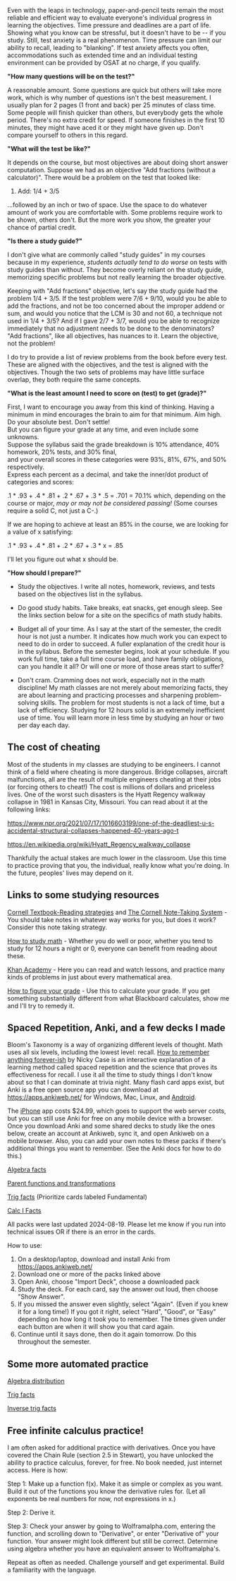 Even with the leaps in technology, paper-and-pencil tests remain the most reliable and efficient way to evaluate everyone's individual progress in learning the objectives. Time pressure and deadlines are a part of life. Showing what you know can be stressful, but it doesn't have to be -- if you study. Still, test anxiety is a real phenomenon. Time pressure can limit our ability to recall, leading to "blanking". If test anxiety affects you often, accommodations such as extended time and an individual testing environment can be provided by OSAT at no charge, if you qualify.

**"How many questions will be on the test?"**

A reasonable amount. Some questions are quick but others will take more work, which is why number of questions isn't the best measurement. I usually plan for 2 pages (1 front and back) per 25 minutes of class time. Some people will finish quicker than others, but everybody gets the whole period. There's no extra credit for speed. If someone finishes in the first 10 minutes, they might have aced it or they might have given up. Don't compare yourself to others in this regard.

**"What will the test be like?"**

It depends on the course, but most objectives are about doing short answer computation. Suppose we had as an objective "Add fractions (without a calculator)". There would be a problem on the test that looked like:


1. Add: 1/4 + 3/5


...followed by an inch or two of space. Use the space to do whatever amount of work you are comfortable with. Some problems require work to be shown, others don't. But the more work you show, the greater your chance of partial credit.


**"Is there a study guide?"**

I don't give what are commonly called "study guides" in my courses because in my experience, _students actually tend to do worse_ on tests with study guides than without. They become overly reliant on the study guide, memorizing specific problems but not really learning the broader objective. 

Keeping with "Add fractions" objective, let's say the study guide had the problem 1/4 + 3/5. If the test problem were 7/6 + 9/10, would you be able to add the fractions, and not be too concerned about the improper addend or sum, and would you notice that the LCM is 30 and not 60, a technique not used in 1/4 + 3/5? And if I gave 2/7 + 3/7, would you be able to recognize immediately that no adjustment needs to be done to the denominators? "Add fractions", like all objectives, has nuances to it. Learn the objective, not the problem!

I do try to provide a list of review problems from the book before every test. These are aligned with the objectives, and the test is aligned with the objectives. Though the two sets of problems may have little surface overlap, they both require the same concepts. 

**"What is the least amount I need to score on (test) to get (grade)?"**

First, I want to encourage you away from this kind of thinking. Having a minimum in mind encourages the brain to aim for that minimum. Aim high. Do your absolute best. Don't settle!<br>
But you can figure your grade at any time, and even include some unknowns.<br>
Suppose the syllabus said the grade breakdown is 10% attendance, 40% homework, 20% tests, and 30% final,<br>
and your overall scores in these categories were 93%, 81%, 67%, and 50% respectively.<br>
Express each percent as a decimal, and take the inner/dot product of categories and scores:

.1 * .93 + .4 * .81 + .2 * .67 + .3 * .5 = .701 = 70.1% which, depending on the course or major, _may or may not be considered passing!_ (Some courses require a solid C, not just a C-.)

If we are hoping to achieve at least an 85% in the course, we are looking for a value of x satisfying:

.1 * .93 + .4 * .81 + .2 * .67 + .3 * x = .85

I'll let you figure out what x should be.

**"How should I prepare?"**

* Study the objectives. I write all notes, homework, reviews, and tests based on the objectives list in the syllabus. 

* Do good study habits. Take breaks, eat snacks, get enough sleep. See the links section below for a site on the specifics of math study habits.

* Budget all of your time. As I say at the start of the semester, the credit hour is not just a number. It indicates how much work you can expect to need to do in order to succeed. A fuller explanation of the credit hour is in the syllabus. Before the semester begins, look at your schedule. If you work full time, take a full time course load, and have family obligations, can you handle it all? Or will one or more of those areas start to suffer?

* Don't cram. Cramming does not work, especially not in the math discipline! My math classes are not merely about memorizing facts, they are about learning and practicing processes and sharpening problem-solving skills. The problem for most students is not a lack of time, but a lack of efficiency. Studying for 12 hours solid is an extremely inefficient use of time. You will learn more in less time by studying an hour or two per day each day.

## The cost of cheating

Most of the students in my classes are studying to be engineers. I cannot think of a field where cheating is more dangerous. Bridge collapses, aircraft malfunctions, all are the result of multiple engineers cheating at their jobs (or forcing others to cheat!) The cost is millions of dollars and priceless lives. One of the worst such disasters is the Hyatt Regency walkway collapse in 1981 in Kansas City, Missouri. You can read about it at the following links:

https://www.npr.org/2021/07/17/1016603199/one-of-the-deadliest-u-s-accidental-structural-collapses-happened-40-years-ago-t

https://en.wikipedia.org/wiki/Hyatt_Regency_walkway_collapse

Thankfully the actual stakes are much lower in the classroom. Use this time to practice proving that you, the individual, really know what you're doing. In the future, peoples' lives may depend on it.


## Links to some studying resources

[Cornell Textbook-Reading strategies](https://lsc.cornell.edu/how-to-study/reading-strategies/textbook-reading-systems/) and [The Cornell Note-Taking System](https://lsc.cornell.edu/how-to-study/taking-notes/cornell-note-taking-system/) - You should take notes in whatever way works for you, but does it work? Consider this note taking strategy.

[How to study math](http://tutorial.math.lamar.edu/Extras/StudyMath/HowToStudyMath.aspx) - Whether you do well or poor, whether you tend to study for 12 hours a night or 0, everyone can benefit from reading about these.

[Khan Academy](https://www.khanacademy.org/) - Here you can read and watch lessons, and practice many kinds of problems in just about every mathematical area.

[How to figure your grade](https://www.calculator.net/grade-calculator.html) - Use this to calculate your grade. If you get something substantially different from what Blackboard calculates, show me and I'll try to remedy it.

## Spaced Repetition, Anki, and a few decks I made

Bloom's Taxonomy is a way of organizing different levels of thought. Math uses all six levels, including the lowest level: recall. [How to remember anything forever-ish](https://ncase.me/remember/) by Nicky Case is an interactive explanation of a learning method called spaced repetition and the science that proves its effectiveness for recall. I use it all the time to study things I don't know about so that I can dominate at trivia night. Many flash card apps exist, but Anki is a free open source app you can download at https://apps.ankiweb.net/ for Windows, Mac, Linux, and [Android](https://play.google.com/store/apps/details?id=com.ichi2.anki&hl=en_US&pli=1).

The [iPhone](https://apps.apple.com/us/app/ankimobile-flashcards/id373493387) app costs $24.99, which goes to support the web server costs, but you can still use Anki for free on any mobile device with a browser. Once you download Anki and some shared decks to study like the ones below, create an account at Ankiweb, sync it, and open Ankiweb on a mobile browser. Also, you can add your own notes to these packs if there's additional things you want to remember. (See the Anki docs for how to do this.)

[Algebra facts](https://djt-online-ed.github.io/practice/djt-online-ed__Algebra%20facts.apkg)

[Parent functions and transformations](https://djt-online-ed.github.io/practice/djt-online-ed__Transformations.apkg)

[Trig facts](https://djt-online-ed.github.io/practice/djt-online-ed__Trig%20identities.apkg) (Prioritize cards labeled Fundamental)

[Calc I Facts](https://djt-online-ed.github.io/practice/djt-online-ed__Calc%20I%20facts.apkg)

All packs were last updated 2024-08-19. Please let me know if you run into technical issues OR if there is an error in the cards.

How to use:
1. On a desktop/laptop, download and install Anki from https://apps.ankiweb.net/
2. Download one or more of the packs linked above
3. Open Anki, choose "Import Deck", choose a downloaded pack
4. Study the deck. For each card, say the answer out loud, then choose "Show Answer".
5. If you missed the answer even slightly, select "Again". (Even if you knew it for a long time!) If you got it right, select "Hard", "Good", or "Easy" depending on how long it took you to remember. The times given under each button are when it will show you that card again. 
6. Continue until it says done, then do it again tomorrow. Do this throughout the semester.

## Some more automated practice

[Algebra distribution](https://djt-online-ed.github.io/practice/distrib.html)

[Trig facts](https://djt-online-ed.github.io/practice/trig.html)

[Inverse trig facts](https://djt-online-ed.github.io/practice/invtrig.html)

## Free infinite calculus practice!

I am often asked for additional practice with derivatives. Once you have covered the Chain Rule (section 2.5 in Stewart), you have unlocked the ability to practice calculus, forever, for free. No book needed, just internet access. Here is how:

Step 1: Make up a function f(x). Make it as simple or complex as you want. Build it out of the functions you know the derivative rules for. (Let all exponents be real numbers for now, not expressions in x.)

Step 2: Derive it.

Step 3: Check your answer by going to Wolframalpha.com, entering the function, and scrolling down to "Derivative", or enter "Derivative of" your function. Your answer might look different but still be correct. Determine using algebra whether you have an equivalent answer to Wolframalpha's.

Repeat as often as needed. Challenge yourself and get experimental. Build a familiarity with the language.




